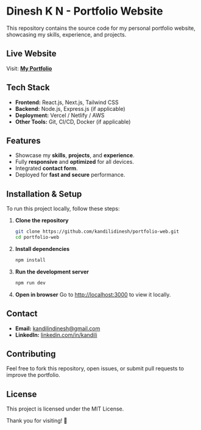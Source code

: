 # Dinesh K N - Portfolio Website

This repository contains the source code for my personal portfolio website, showcasing my skills, experience, and projects.

## Live Website
Visit: **[My Portfolio](https://www.dineshkn.site/)**

## Tech Stack
- **Frontend:** React.js, Next.js, Tailwind CSS
- **Backend:** Node.js, Express.js (if applicable)
- **Deployment:** Vercel / Netlify / AWS
- **Other Tools:** Git, CI/CD, Docker (if applicable)

## Features
- Showcase my **skills**, **projects**, and **experience**.
- Fully **responsive** and **optimized** for all devices.
- Integrated **contact form**.
- Deployed for **fast and secure** performance.

## Installation & Setup
To run this project locally, follow these steps:

1. **Clone the repository**
   ```sh
   git clone https://github.com/kandilidinesh/portfolio-web.git
   cd portfolio-web
   ```

2. **Install dependencies**
   ```sh
   npm install
   ```

3. **Run the development server**
   ```sh
   npm run dev
   ```

4. **Open in browser**
   Go to [http://localhost:3000](http://localhost:3000) to view it locally.

## Contact
- **Email:** [kandilindinesh@gmail.com](mailto:kandilindinesh@gmail.com)
- **LinkedIn:** [linkedin.com/in/kandili](https://www.linkedin.com/in/kandili)

## Contributing
Feel free to fork this repository, open issues, or submit pull requests to improve the portfolio.

## License
This project is licensed under the MIT License.

Thank you for visiting! 🚀
